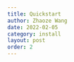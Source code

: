 ```yaml
---
title: Quickstart
author: Zhaoze Wang
date: 2022-02-05
category: install
layout: post
order: 2
---
```



